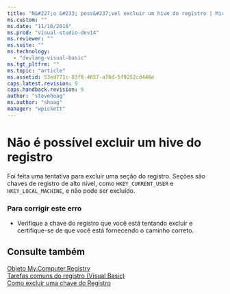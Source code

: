```yaml
---
title: "N&#227;o &#233; poss&#237;vel excluir um hive do registro | Microsoft Docs"
ms.custom: ""
ms.date: "11/16/2016"
ms.prod: "visual-studio-dev14"
ms.reviewer: ""
ms.suite: ""
ms.technology: 
  - "devlang-visual-basic"
ms.tgt_pltfrm: ""
ms.topic: "article"
ms.assetid: 53ed771c-83f8-4657-a70d-5f9252cd448e
caps.latest.revision: 9
caps.handback.revision: 9
author: "stevehoag"
ms.author: "shoag"
manager: "wpickett"
---
```

# N&#227;o &#233; poss&#237;vel excluir um hive do registro
Foi feita uma tentativa para excluir uma seção do registro. Seções são chaves de registro de alto nível, como `HKEY_CURRENT_USER` e `HKEY_LOCAL_MACHINE`, e não pode ser excluído.  
  
### Para corrigir este erro  
  
-   Verifique a chave do registro que você está tentando excluir e certifique\-se de que você está fornecendo o caminho correto.  
  
## Consulte também  
 [Objeto My.Computer.Registry](../../visual-basic/language-reference/objects/my-computer-registry-object.md)   
 [Tarefas comuns do registro \(Visual Basic\)](http://msdn.microsoft.com/pt-br/0bde9f77-b38b-4c76-bac2-ff6cda3087c4)   
 [Como excluir uma chave do Registro](../../visual-basic/developing-apps/programming/computer-resources/how-to-delete-a-registry-key.md)